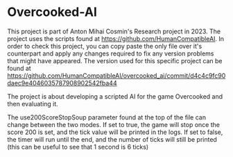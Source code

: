 # Overcooked-AI

This project is part of Anton Mihai Cosmin's Research project in 2023. The project uses the scripts found at https://github.com/HumanCompatibleAI. 
In order to check this project, you can copy paste the only file over it's counterpart and apply any changes required to fix any version problems that might have appeared.
The version used for this specific project can be found at https://github.com/HumanCompatibleAI/overcooked_ai/commit/d4c4c9fc90daec9e4046035787908902542fba44

The project is about developing a scripted AI for the game Overcooked and then evaluating it.


The use200ScoreStopSoup parameter found at the top of the file can change between the two modes.
If set to true, the game will stop once the score 200 is set, and the tick value will be printed in the logs.
If set to false, the timer will run until the end, and the number of ticks will still be printed (this can be useful to see that 1 second is 6 ticks)
